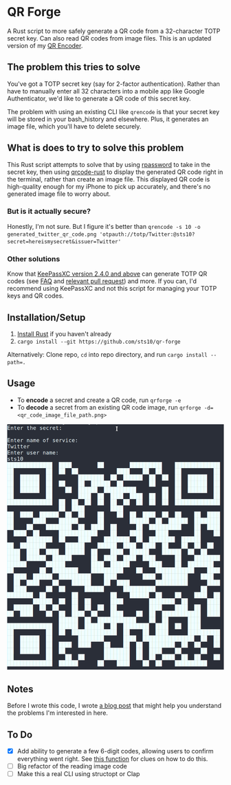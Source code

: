 # QR Forge

A Rust script to more safely generate a QR code from a 32-character TOTP secret key. Can also read QR codes from image files. This is an updated version of my [QR Encoder](https://github.com/sts10/qrencoder).

## The problem this tries to solve

You've got a TOTP secret key (say for 2-factor authentication). Rather than have to manually enter all 32 characters into a mobile app like Google Authenticator, we'd like to generate a QR code of this secret key. 

The problem with using an existing CLI like `qrencode` is that your secret key will be stored in your bash_history and elsewhere. Plus, it generates an image file, which you'll have to delete securely.

## What is does to try to solve this problem

This Rust script attempts to solve that by using [rpassword](https://github.com/conradkdotcom/rpassword) to take in the secret key, then using [qrcode-rust](https://github.com/kennytm/qrcode-rust) to display the generated QR code right in the terminal, rather than create an image file. This displayed QR code is high-quality enough for my iPhone to pick up accurately, and there's no generated image file to worry about.

### But is it actually secure? 

Honestly, I'm not sure. But I figure it's better than `qrencode -s 10 -o generated_twitter_qr_code.png 'otpauth://totp/Twitter:@sts10?secret=hereismysecret&issuer=Twitter'`

### Other solutions

Know that [KeePassXC version 2.4.0 and above](https://keepassxc.org/) can generate TOTP QR codes (see [FAQ](https://keepassxc.org/docs/#faq-security-totp) and [relevant pull request](https://github.com/keepassxreboot/keepassxc/issues/1167)) and more. If you can, I'd recommend using KeePassXC and not this script for managing your TOTP keys and QR codes.

## Installation/Setup

1. [Install Rust](https://www.rust-lang.org/tools/install) if you haven't already
2. `cargo install --git https://github.com/sts10/qr-forge`

Alternatively: Clone repo, `cd` into repo directory,  and run `cargo install --path=.`

## Usage

- To **encode** a secret and create a QR code, run `qrforge -e`
- To **decode** a secret from an existing QR code image, run `qrforge -d=<qr_code_image_file_path.png>`

![Demo](demo/demo.png)


## Notes

Before I wrote this code, I wrote [a blog post](https://sts10.github.io/2018/11/26/totp-uris-qr-codes-2-factor.html) that might help you understand the problems I'm interested in here. 

## To Do 

- [x] Add ability to generate a few 6-digit codes, allowing users to confirm everything went right. See [this function](https://github.com/Skarlso/totp/blob/master/src/generator.rs#L9) for clues on how to do this.
- [ ] Big refactor of the reading image code
- [ ] Make this a real CLI using structopt or Clap
